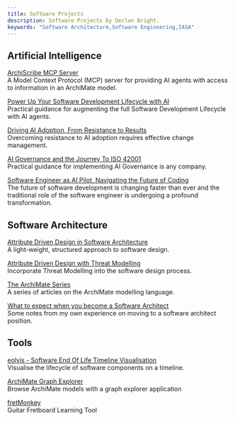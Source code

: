 ```yaml
---
title: Software Projects
description: Software Projects by Declan Bright.
keywords: "Software Architecture,Software Engineering,IASA"
---
```


## Artificial Intelligence

[ArchiScribe MCP Server](/software/archiscribe-mcp-server/) \
A Model Context Protocol (MCP) server for providing AI agents with access to information in an ArchiMate model.

[Power Up Your Software Development Lifecycle with AI](/software/power-up-your-sdlc-with-ai/) \
Practical guidance for augmenting the full Software Development Lifecycle with AI agents.

[Driving AI Adoption, From Resistance to Results](/software/driving-ai-adoption-from-resistance-to-results/) \
Overcoming resistance to AI adoption requires effective change management.

[AI Governance and the Journey To ISO 42001](/software/ai-governance-and-the-journey-to-ISO-42001/) \
Practical guidance for implementing AI Governance is any company.

[Software Engineer as AI Pilot, Navigating the Future of Coding](/software/software-engineer-as-ai-pilot/) \
The future of software development is changing faster than ever and the traditional role of the software engineer is undergoing a profound transformation.


## Software Architecture

[Attribute Driven Design in Software Architecture](/software-architecture-attribute-driven-design/) \
A light-weight, structured approach to software design.

[Attribute Driven Design with Threat Modelling](/software-architecture-attribute-driven-design-threat-modelling/) \
Incorporate Threat Modelling into the software design process.

[The ArchiMate Series](/archimate-series/) \
A series of articles on the ArchiMate modelling language.

[What to expect when you become a Software Architect](/what-to-expect-when-you-become-a-software-architect/) \
Some notes from my own experience on moving to a software architect position.


## Tools

[eolvis - Software End Of Life Timeline Visualisation](/eolvis/) \
Visualise the lifecycle of software components on a timeline.

[ArchiMate Graph Explorer](/archimate-graph-explorer/) \
Browse ArchiMate models with a graph explorer application

[fretMonkey](/fretmonkey/) \
Guitar Fretboard Learning Tool